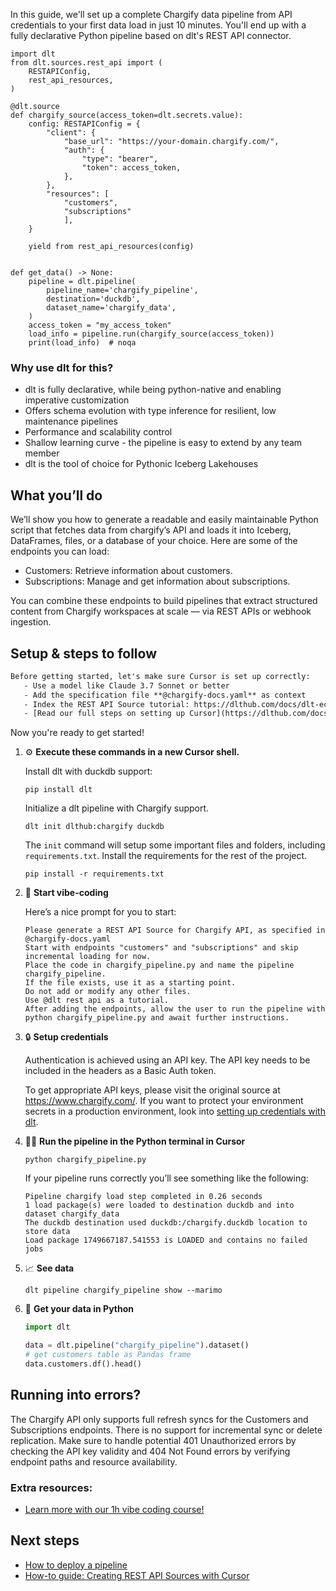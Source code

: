 In this guide, we'll set up a complete Chargify data pipeline from API credentials to your first data load in just 10 minutes. You'll end up with a fully declarative Python pipeline based on dlt's REST API connector.

```python-outcome
import dlt
from dlt.sources.rest_api import (
    RESTAPIConfig,
    rest_api_resources,
)

@dlt.source
def chargify_source(access_token=dlt.secrets.value):
    config: RESTAPIConfig = {
        "client": {
            "base_url": "https://your-domain.chargify.com/",
            "auth": {
                "type": "bearer",
                "token": access_token,
            },
        },
        "resources": [
            "customers",
            "subscriptions"
            ],
    }

    yield from rest_api_resources(config)


def get_data() -> None:
    pipeline = dlt.pipeline(
        pipeline_name='chargify_pipeline',
        destination='duckdb',
        dataset_name='chargify_data', 
    )
    access_token = "my_access_token"
    load_info = pipeline.run(chargify_source(access_token))
    print(load_info)  # noqa
```

### Why use dlt for this?

- dlt is fully declarative, while being python-native and enabling imperative customization
- Offers schema evolution with type inference for resilient, low maintenance pipelines
- Performance and scalability control
- Shallow learning curve - the pipeline is easy to extend by any team member
- dlt is the tool of choice for Pythonic Iceberg Lakehouses

## What you’ll do

We’ll show you how to generate a readable and easily maintainable Python script that fetches data from chargify’s API and loads it into Iceberg, DataFrames, files, or a database of your choice. Here are some of the endpoints you can load:

- Customers: Retrieve information about customers.
- Subscriptions: Manage and get information about subscriptions.

You can combine these endpoints to build pipelines that extract structured content from Chargify workspaces at scale — via REST APIs or webhook ingestion.

## Setup & steps to follow

```default
Before getting started, let's make sure Cursor is set up correctly:
   - Use a model like Claude 3.7 Sonnet or better
   - Add the specification file **@chargify-docs.yaml** as context
   - Index the REST API Source tutorial: https://dlthub.com/docs/dlt-ecosystem/verified-sources/rest_api/ and add it to context as **@dlt rest api**
   - [Read our full steps on setting up Cursor](https://dlthub.com/docs/dlt-ecosystem/llm-tooling/cursor-restapi#23-configuring-cursor-with-documentation)
```

Now you're ready to get started! 

1. ⚙️ **Execute these commands in a new Cursor shell.**
    
    Install dlt with duckdb support:
    ```shell
    pip install dlt
    ```

    Initialize a dlt pipeline with Chargify support.
    ```shell
    dlt init dlthub:chargify duckdb
    ```

    The `init` command will setup some important files and folders, including `requirements.txt`. Install the requirements for the rest of the project.
    ```shell
    pip install -r requirements.txt
    ```
    
2. 🤠 **Start vibe-coding**
    
    Here’s a nice prompt for you to start: 
    
    ```prompt
    Please generate a REST API Source for Chargify API, as specified in @chargify-docs.yaml 
    Start with endpoints "customers" and "subscriptions" and skip incremental loading for now. 
    Place the code in chargify_pipeline.py and name the pipeline chargify_pipeline. 
    If the file exists, use it as a starting point. 
    Do not add or modify any other files. 
    Use @dlt rest api as a tutorial. 
    After adding the endpoints, allow the user to run the pipeline with python chargify_pipeline.py and await further instructions.
    ```

    
3. 🔒 **Setup credentials** 
    
    Authentication is achieved using an API key. The API key needs to be included in the headers as a Basic Auth token.
    
    To get appropriate API keys, please visit the original source at https://www.chargify.com/.
    If you want to protect your environment secrets in a production environment, look into [setting up credentials with dlt](https://dlthub.com/docs/walkthroughs/add_credentials).
    
4. 🏃‍♀️ **Run the pipeline in the Python terminal in Cursor**
    
    ```shell
    python chargify_pipeline.py
    ```
    
    If your pipeline runs correctly you’ll see something like the following:
    
    ```shell
    Pipeline chargify load step completed in 0.26 seconds
    1 load package(s) were loaded to destination duckdb and into dataset chargify_data
    The duckdb destination used duckdb:/chargify.duckdb location to store data
    Load package 1749667187.541553 is LOADED and contains no failed jobs
    ```
    
5. 📈 **See data**
    
    ```shell
    dlt pipeline chargify_pipeline show --marimo
    ```
    
6. 🐍 **Get your data in Python**
    
    ```python
    import dlt

   data = dlt.pipeline("chargify_pipeline").dataset()
   # get customers table as Pandas frame
   data.customers.df().head()
    ```

## Running into errors?

The Chargify API only supports full refresh syncs for the Customers and Subscriptions endpoints. There is no support for incremental sync or delete replication. Make sure to handle potential 401 Unauthorized errors by checking the API key validity and 404 Not Found errors by verifying endpoint paths and resource availability.

### Extra resources:

- [Learn more with our 1h vibe coding course!](https://www.youtube.com/watch?v=GGid70rnJuM)

## Next steps

- [How to deploy a pipeline](https://dlthub.com/docs/walkthroughs/deploy-a-pipeline)
- [How-to guide: Creating REST API Sources with Cursor](https://dlthub.com/docs/dlt-ecosystem/llm-tooling/cursor-restapi)